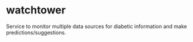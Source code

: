 # watchtower
Service to monitor multiple data sources for diabetic information and make predictions/suggestions.
